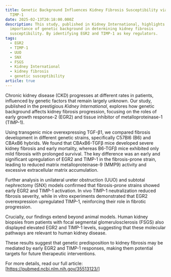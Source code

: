 ```yaml
---
title: Genetic Background Influences Kidney Fibrosis Susceptibility via EGR2 and
  TIMP-1
date: 2025-02-13T20:18:00.000Z
description: This study, published in Kidney International, highlights the
  importance of genetic background in determining kidney fibrosis
  susceptibility. By identifying EGR2 and TIMP-1 as key regulators.
tags:
  - EGR2
  - TIMP-1
  - UUO
  - SNX
  - FSGS
  - Kidney International
  - kidney fibrosis
  - genetic susceptibility
article: true
---
```

Chronic kidney disease (CKD) progresses at different rates in patients, influenced by genetic factors that remain largely unknown. Our study, published in the prestigious *Kidney International*, explores how genetic background affects kidney fibrosis progression, focusing on the roles of early growth response-2 (EGR2) and tissue inhibitor of metalloproteinase-1 (TIMP-1).

Using transgenic mice overexpressing TGF-β1, we compared fibrosis development in different genetic strains, specifically C57Bl6 (B6) and CBAxB6 hybrids. We found that CBAxB6-TGFβ mice developed severe kidney fibrosis and early mortality, whereas B6-TGFβ mice exhibited only mild fibrosis with prolonged survival. The key difference was an early and significant upregulation of EGR2 and TIMP-1 in the fibrosis-prone strain, leading to reduced matrix metalloproteinase-9 (MMP9) activity and excessive extracellular matrix accumulation.

Further analysis in unilateral ureter obstruction (UUO) and subtotal nephrectomy (SNX) models confirmed that fibrosis-prone strains showed early EGR2 and TIMP-1 activation. In vivo TIMP-1 neutralization reduced fibrosis severity, while in vitro experiments demonstrated that EGR2 overexpression upregulated TIMP-1, reinforcing their role in fibrotic progression.

Crucially, our findings extend beyond animal models. Human kidney biopsies from patients with focal segmental glomerulosclerosis (FSGS) also displayed elevated EGR2 and TIMP-1 levels, suggesting that these molecular pathways are relevant to human kidney disease.

These results suggest that genetic predisposition to kidney fibrosis may be mediated by early EGR2 and TIMP-1 responses, making them potential targets for future therapeutic interventions.

For more details, read our full article: [<https://pubmed.ncbi.nlm.nih.gov/35513123/>]

